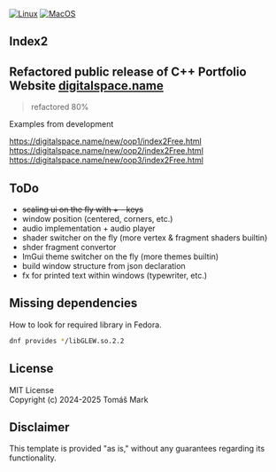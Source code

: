 [![Linux](https://github.com/tomasmark79/index2Free/actions/workflows/linux.yml/badge.svg)](https://github.com/tomasmark79/index2Free/actions/workflows/linux.yml)
[![MacOS](https://github.com/tomasmark79/index2Free/actions/workflows/macos.yml/badge.svg)](https://github.com/tomasmark79/index2Free/actions/workflows/macos.yml)
<!-- [![Windows](https://github.com/tomasmark79/index2Free/actions/workflows/windows.yml/badge.svg)](https://github.com/tomasmark79/index2Free/actions/workflows/windows.yml)   -->

## Index2

## Refactored public release of C++ Portfolio Website [digitalspace.name](https://digitalspace.name/new/index.html)  

>refactored 80%

Examples from development 

https://digitalspace.name/new/oop1/index2Free.html
https://digitalspace.name/new/oop2/index2Free.html
https://digitalspace.name/new/oop3/index2Free.html

## ToDo
 
- ~~scaling ui on the fly with + - keys~~
- window position (centered, corners, etc.)
- audio implementation + audio player
- shader switcher on the fly (more vertex & fragment shaders builtin)
- shder fragment convertor
- ImGui theme switcher on the fly (more themes builtin)
- build window structure from json declaration
- fx for printed text within windows (typewriter, etc.)

## Missing dependencies

How to look for required library in Fedora.

```bash
dnf provides */libGLEW.so.2.2
```

## License

MIT License  
Copyright (c) 2024-2025 Tomáš Mark

## Disclaimer

This template is provided "as is," without any guarantees regarding its functionality.
